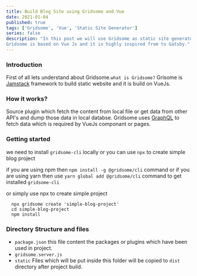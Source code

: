 ```yaml
---
title: Build Blog Site using Gridsome and Vue
date: 2021-01-04
published: true
tags: ['Gridsome', 'Vue', 'Static Site Generator']
series: false
description: "In this post we will use Gridsome as static site generator tool. which is fast and easy to create blogs.
Gridsome is based on Vue Js and it is highly inspired from to Gatsby."
---
```

### Introduction
First of all lets understand about Gridsome.`what is Gridsome?` Grisome is [Jamstack](https://gridsome.org/docs/jamstack/) framework
to build static website and it is build on VueJs.

### How it works?
Source plugin which fetch the content from local file or get data from other API's and dump those data in local databse.
Gridsome uses [GraphQL](https://graphql.org/learn/) to fetch data which is required by VueJs componant or pages.

### Getting started
we need to install `gridsome-cli` locally or you can use `npx` to create simple blog project

if you are using npm then  `npm install -g @gridsome/cli` command or if you are using yarn then use
  `yarn global add @gridsome/cli` command to get installed `gridsome-cli`

or simply use npx to create simple project
```
  npx gridsome create 'simple-blog-project'
  cd simple-blog-project
  npm install
```

### Directory Structure and files
- `package.json` this file content the packages or plugins which have been used in project.
- `gridsome.server.js`
- `static`  Files which will be put inside this folder will be copied to `dist` directory after project build.

